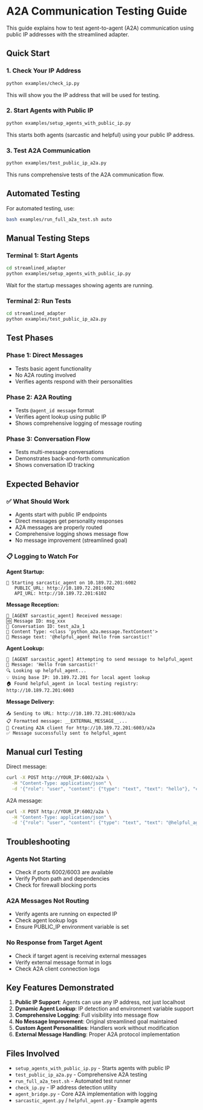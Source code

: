 # A2A Communication Testing Guide

This guide explains how to test agent-to-agent (A2A) communication using public IP addresses with the streamlined adapter.

## Quick Start

### 1. Check Your IP Address
```bash
python examples/check_ip.py
```
This will show you the IP address that will be used for testing.

### 2. Start Agents with Public IP
```bash
python examples/setup_agents_with_public_ip.py
```
This starts both agents (sarcastic and helpful) using your public IP address.

### 3. Test A2A Communication
```bash
python examples/test_public_ip_a2a.py
```
This runs comprehensive tests of the A2A communication flow.

## Automated Testing

For automated testing, use:
```bash
bash examples/run_full_a2a_test.sh auto
```

## Manual Testing Steps

### Terminal 1: Start Agents
```bash
cd streamlined_adapter
python examples/setup_agents_with_public_ip.py
```

Wait for the startup messages showing agents are running.

### Terminal 2: Run Tests
```bash
cd streamlined_adapter
python examples/test_public_ip_a2a.py
```

## Test Phases

### Phase 1: Direct Messages
- Tests basic agent functionality
- No A2A routing involved
- Verifies agents respond with their personalities

### Phase 2: A2A Routing
- Tests `@agent_id message` format
- Verifies agent lookup using public IP
- Shows comprehensive logging of message routing

### Phase 3: Conversation Flow
- Tests multi-message conversations
- Demonstrates back-and-forth communication
- Shows conversation ID tracking

## Expected Behavior

### ✅ What Should Work
- Agents start with public IP endpoints
- Direct messages get personality responses
- A2A messages are properly routed
- Comprehensive logging shows message flow
- No message improvement (streamlined goal)

### 📋 Logging to Watch For

**Agent Startup:**
```
🚀 Starting sarcastic_agent on 10.189.72.201:6002
   PUBLIC_URL: http://10.189.72.201:6002
   API_URL: http://10.189.72.201:6102
```

**Message Reception:**
```
📨 [AGENT sarcastic_agent] Received message:
🆔 Message ID: msg_xxx
💬 Conversation ID: test_a2a_1
📝 Content Type: <class 'python_a2a.message.TextContent'>
📝 Message text: '@helpful_agent Hello from sarcastic!'
```

**Agent Lookup:**
```
🔄 [AGENT sarcastic_agent] Attempting to send message to helpful_agent
📝 Message: 'Hello from sarcastic!'
🔍 Looking up helpful_agent...
💡 Using base IP: 10.189.72.201 for local agent lookup
🏠 Found helpful_agent in local testing registry: http://10.189.72.201:6003
```

**Message Delivery:**
```
📤 Sending to URL: http://10.189.72.201:6003/a2a
📋 Formatted message: __EXTERNAL_MESSAGE__...
🚀 Creating A2A client for http://10.189.72.201:6003/a2a
✅ Message successfully sent to helpful_agent
```

## Manual curl Testing

Direct message:
```bash
curl -X POST http://YOUR_IP:6002/a2a \
  -H "Content-Type: application/json" \
  -d '{"role": "user", "content": {"type": "text", "text": "hello"}, "conversation_id": "test"}'
```

A2A message:
```bash
curl -X POST http://YOUR_IP:6002/a2a \
  -H "Content-Type: application/json" \
  -d '{"role": "user", "content": {"type": "text", "text": "@helpful_agent Hello!"}, "conversation_id": "test_a2a"}'
```

## Troubleshooting

### Agents Not Starting
- Check if ports 6002/6003 are available
- Verify Python path and dependencies
- Check for firewall blocking ports

### A2A Messages Not Routing
- Verify agents are running on expected IP
- Check agent lookup logs
- Ensure PUBLIC_IP environment variable is set

### No Response from Target Agent
- Check if target agent is receiving external messages
- Verify external message format in logs
- Check A2A client connection logs

## Key Features Demonstrated

1. **Public IP Support**: Agents can use any IP address, not just localhost
2. **Dynamic Agent Lookup**: IP detection and environment variable support
3. **Comprehensive Logging**: Full visibility into message flow
4. **No Message Improvement**: Original streamlined goal maintained
5. **Custom Agent Personalities**: Handlers work without modification
6. **External Message Handling**: Proper A2A protocol implementation

## Files Involved

- `setup_agents_with_public_ip.py` - Starts agents with public IP
- `test_public_ip_a2a.py` - Comprehensive A2A testing
- `run_full_a2a_test.sh` - Automated test runner
- `check_ip.py` - IP address detection utility
- `agent_bridge.py` - Core A2A implementation with logging
- `sarcastic_agent.py` / `helpful_agent.py` - Example agents